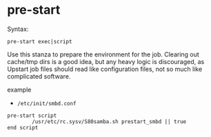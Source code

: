 # pre-start
Syntax:
```
pre-start exec|script
```
Use this stanza to prepare the environment for the job. Clearing out cache/tmp dirs is a good idea, but any heavy logic is discouraged, as Upstart job files should read like configuration files, not so much like complicated software.

example
* ```/etc/init/smbd.conf```

```
pre-start script
        /usr/etc/rc.sysv/S80samba.sh prestart_smbd || true
end script
```
